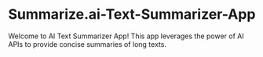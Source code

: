 # Summarize.ai-Text-Summarizer-App
Welcome to AI Text Summarizer App! This app leverages the power of AI APIs to provide concise summaries of long texts.
